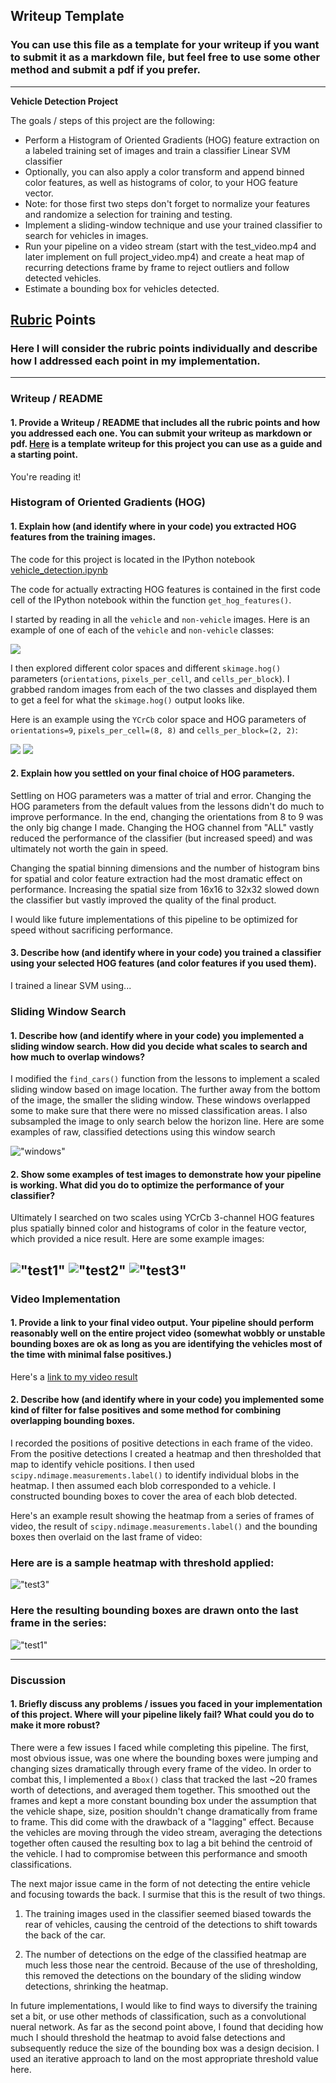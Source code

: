## Writeup Template
### You can use this file as a template for your writeup if you want to submit it as a markdown file, but feel free to use some other method and submit a pdf if you prefer.

---

**Vehicle Detection Project**

The goals / steps of this project are the following:

* Perform a Histogram of Oriented Gradients (HOG) feature extraction on a labeled training set of images and train a classifier Linear SVM classifier
* Optionally, you can also apply a color transform and append binned color features, as well as histograms of color, to your HOG feature vector. 
* Note: for those first two steps don't forget to normalize your features and randomize a selection for training and testing.
* Implement a sliding-window technique and use your trained classifier to search for vehicles in images.
* Run your pipeline on a video stream (start with the test_video.mp4 and later implement on full project_video.mp4) and create a heat map of recurring detections frame by frame to reject outliers and follow detected vehicles.
* Estimate a bounding box for vehicles detected.


## [Rubric](https://review.udacity.com/#!/rubrics/513/view) Points
### Here I will consider the rubric points individually and describe how I addressed each point in my implementation.  

---
### Writeup / README

#### 1. Provide a Writeup / README that includes all the rubric points and how you addressed each one.  You can submit your writeup as markdown or pdf.  [Here](https://github.com/udacity/CarND-Vehicle-Detection/blob/master/writeup_template.md) is a template writeup for this project you can use as a guide and a starting point.  

You're reading it!

### Histogram of Oriented Gradients (HOG)

#### 1. Explain how (and identify where in your code) you extracted HOG features from the training images.

The code for this project is located in the IPython notebook [vehicle_detection.ipynb](https://github.com/emiranda927/CarND-Advanced-Lane-Lines/blob/master/vehicle_detection.ipynb)

The code for actually extracting HOG features is contained in the first code cell of the IPython notebook within the function `get_hog_features()`.  

I started by reading in all the `vehicle` and `non-vehicle` images.  Here is an example of one of each of the `vehicle` and `non-vehicle` classes:

![](./output_images/vehicle_notvehicle.PNG)

I then explored different color spaces and different `skimage.hog()` parameters (`orientations`, `pixels_per_cell`, and `cells_per_block`).  I grabbed random images from each of the two classes and displayed them to get a feel for what the `skimage.hog()` output looks like.

Here is an example using the `YCrCb` color space and HOG parameters of `orientations=9`, `pixels_per_cell=(8, 8)` and `cells_per_block=(2, 2)`:


![](./output_images/vehicle_HOG.PNG)
![](./output_images/non_vehicle_HOG.PNG)

#### 2. Explain how you settled on your final choice of HOG parameters.

Settling on HOG parameters was a matter of trial and error. Changing the HOG parameters from the default values from the lessons didn't do much to improve performance. In the end, changing the orientations from 8 to 9 was the only big change I made. Changing the HOG channel from "ALL" vastly reduced the performance of the classifier (but increased speed) and was ultimately not worth the gain in speed.

Changing the spatial binning dimensions and the number of histogram bins for spatial and color feature extraction had the most dramatic effect on performance. Increasing the spatial size from 16x16 to 32x32 slowed down the classifier but vastly improved the quality of the final product. 

I would like future implementations of this pipeline to be optimized for speed without sacrificing performance.

#### 3. Describe how (and identify where in your code) you trained a classifier using your selected HOG features (and color features if you used them).

I trained a linear SVM using...

### Sliding Window Search

#### 1. Describe how (and identify where in your code) you implemented a sliding window search.  How did you decide what scales to search and how much to overlap windows?

I modified the `find_cars()` function from the lessons to implement a scaled sliding window based on image location. The further away from the bottom of the image, the smaller the sliding window. These windows overlapped some to make sure that there were no missed classification areas. I also subsampled the image to only search below the horizon line. Here are some examples of raw, classified detections using this window search

!["windows"](./output_images/hot_detections.png)

#### 2. Show some examples of test images to demonstrate how your pipeline is working.  What did you do to optimize the performance of your classifier?

Ultimately I searched on two scales using YCrCb 3-channel HOG features plus spatially binned color and histograms of color in the feature vector, which provided a nice result.  Here are some example images:

!["test1"](./output_images/test_image_search.png)
!["test2"](./output_images/test_image_search2.png)
!["test3"](./output_images/test_image_search3.png)
---

### Video Implementation

#### 1. Provide a link to your final video output.  Your pipeline should perform reasonably well on the entire project video (somewhat wobbly or unstable bounding boxes are ok as long as you are identifying the vehicles most of the time with minimal false positives.)
Here's a [link to my video result](./out_video.mp4)


#### 2. Describe how (and identify where in your code) you implemented some kind of filter for false positives and some method for combining overlapping bounding boxes.

I recorded the positions of positive detections in each frame of the video.  From the positive detections I created a heatmap and then thresholded that map to identify vehicle positions.  I then used `scipy.ndimage.measurements.label()` to identify individual blobs in the heatmap.  I then assumed each blob corresponded to a vehicle.  I constructed bounding boxes to cover the area of each blob detected.  

Here's an example result showing the heatmap from a series of frames of video, the result of `scipy.ndimage.measurements.label()` and the bounding boxes then overlaid on the last frame of video:

### Here are is a sample heatmap with threshold applied:

!["test3"](./output_images/heatmap_w_thresh.png)


### Here the resulting bounding boxes are drawn onto the last frame in the series:
!["test1"](./output_images/test_image_search.png)



---

### Discussion

#### 1. Briefly discuss any problems / issues you faced in your implementation of this project.  Where will your pipeline likely fail?  What could you do to make it more robust?

There were a few issues I faced while completing this pipeline. The first, most obvious issue, was one where the bounding boxes were jumping and changing sizes dramatically through every frame of the video. In order to combat this, I implemented a `Bbox()` class that tracked the last ~20 frames worth of detections, and averaged them together. This smoothed out the frames and kept a more constant bounding box under the assumption that the vehicle shape, size, position shouldn't change dramatically from frame to frame. This did come with the drawback of a "lagging" effect. Because the vehicles are moving through the video stream, averaging the detections together often caused the resulting box to lag a bit behind the centroid of the vehicle. I had to compromise between this performance and smooth classifications.

The next major issue came in the form of not detecting the entire vehicle and focusing towards the back. I surmise that this is the result of two things.

1) The training images used in the classifier seemed biased towards the rear of vehicles, causing the centroid of the detections to shift towards the back of the car.

2) The number of detections on the edge of the classified heatmap are much less those near the centroid. Because of the use of thresholding, this removed the detections on the boundary of the sliding window detections, shrinking the heatmap.

In future implementations, I would like to find ways to diversify the training set a bit, or use other methods of classification, such as a convolutional nueral network. As far as the second point above, I found that deciding how much I should threshold the heatmap to avoid false detections and subsequently reduce the size of the bounding box was a design decision. I used an iterative approach to land on the most appropriate threshold value here.
